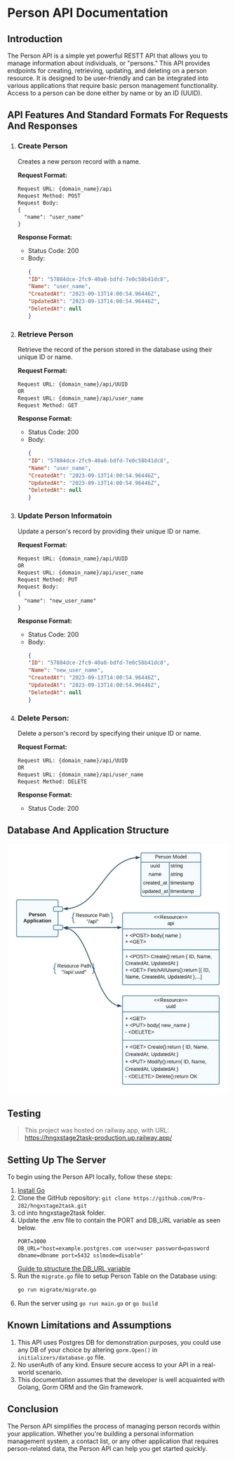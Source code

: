 # Person API Documentation
## Introduction
The Person API is a simple yet powerful RESTT API that allows you to manage information about individuals, or "persons." This API provides endpoints for creating, retrieving, updating, and deleting on a person resource. It is designed to be user-friendly and can be integrated into various applications that require basic person management functionality. Access to a person can be done either by name or by an ID (UUID).

## API Features And Standard Formats For Requests And Responses
1. ### **Create Person**
    Creates a new person record with a name.

    **Request Format:**  
    ```
    Request URL: {domain_name}/api
    Request Method: POST
    Request Body: 
    {
      "name": "user_name"
    } 
    ```
    **Response Format:**  
    * Status Code: 200
    * Body: 
      ```json
      {
      "ID": "57884dce-2fc9-40a8-bdfd-7e0c58b41dc8",
      "Name": "user_name",
      "CreatedAt": "2023-09-13T14:00:54.96446Z",
      "UpdatedAt": "2023-09-13T14:00:54.96446Z",
      "DeletedAt": null
      }
      ```
2. ### **Retrieve Person**
    Retrieve the record of the person stored in the database using their unique ID or name.

     **Request Format:**  
    ```
    Request URL: {domain_name}/api/UUID
    OR
    Request URL: {domain_name}/api/user_name
    Request Method: GET
    ```
    **Response Format:**
    * Status Code: 200
    * Body: 
      ```json
      {
      "ID": "57884dce-2fc9-40a8-bdfd-7e0c58b41dc8",
      "Name": "user_name",
      "CreatedAt": "2023-09-13T14:00:54.96446Z",
      "UpdatedAt": "2023-09-13T14:00:54.96446Z",
      "DeletedAt": null
      }
      ```
3. ### **Update Person Informatoin**
    Update a person's record by providing their unique ID or name.

    **Request Format:**  
    ```
    Request URL: {domain_name}/api/UUID
    OR
    Request URL: {domain_name}/api/user_name
    Request Method: PUT
    Request Body: 
    {
      "name": "new_user_name"
    }
    ```
    **Response Format:**
    * Status Code: 200
    * Body: 
      ```json
      {
      "ID": "57884dce-2fc9-40a8-bdfd-7e0c58b41dc8",
      "Name": "new_user_name",
      "CreatedAt": "2023-09-13T14:00:54.96446Z",
      "UpdatedAt": "2023-09-13T14:00:54.96446Z",
      "DeletedAt": null
      }
      ```
4. ### **Delete Person:**
    Delete a person's record by specifying their unique ID or name.

    **Request Format:**  
    ```
    Request URL: {domain_name}/api/UUID
    OR
    Request URL: {domain_name}/api/user_name
    Request Method: DELETE
    ```
    **Response Format:**
    * Status Code: 200

## Database And Application Structure
<img src="Application_UML.jpeg"  width="600">

## Testing
> This project was hosted on railway.app, with URL:  
https://hngxstage2task-production.up.railway.app/  

## Setting Up The Server
To begin using the Person API locally, follow these steps:
1. [Install Go](https://go.dev/dl/)
2. Clone the GitHub repository: ```git clone https://github.com/Pro-282/hngxstage2task.git```
3. cd into hngxstage2task folder.
4. Update the .env file to contain the PORT and DB_URL variable as seen below.
    ``` 
    PORT=3000
    DB_URL="host=example.postgres.com user=user password=password dbname=dbname port=5432 sslmode=disable"
    ```
   [Guide to structure the DB_URL variable](https://gorm.io/docs/connecting_to_the_database.html#PostgreSQL)
5. Run the ```migrate.go``` file to setup Person Table on the Database using:
    ```bash
    go run migrate/migrate.go
      ```
6. Run the server using ```go run main.go``` or ```go build```

## Known Limitations and Assumptions
1. This API uses Postgres DB for demonstration purposes, you could use any DB of your choice by altering ```gorm.Open()``` in ```initializers/database.go``` file.
2. No userAuth of any kind. Ensure secure access to your API in a real-world scenario.
3. This documentation assumes that the developer is well acquainted with  Golang, Gorm ORM and the Gin framework.

## Conclusion
The Person API simplifies the process of managing person records within your application. Whether you're building a personal information management system, a contact list, or any other application that requires person-related data, the Person API can help you get started quickly.
